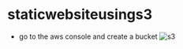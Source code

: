 # staticwebsiteusings3
- go to the aws console and create a bucket
  ![s3](https://github.com/nirmal-jack/staticwebsiteusings3/assets/170439621/40b58c93-1133-457c-97d2-33850526e5a0)

